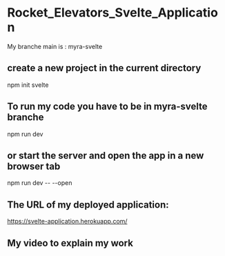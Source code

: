 # Rocket_Elevators_Svelte_Application

My branche main is : myra-svelte

## create a new project in the current directory

npm init svelte

## To run my code you have to be in myra-svelte branche

npm run dev

## or start the server and open the app in a new browser tab

npm run dev -- --open

## The URL of my deployed application:

https://svelte-application.herokuapp.com/

## My video to explain my work
